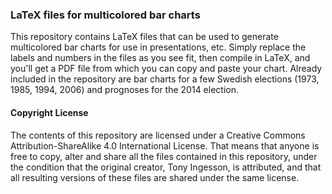 ### LaTeX files for multicolored bar charts 
This repository contains LaTeX files that can be used to generate multicolored
bar charts for use in presentations, etc. Simply replace the labels and numbers
in the files as you see fit, then compile in LaTeX, and you'll get a PDF file
from which you can copy and paste your chart. Already included in the
repository are bar charts for a few Swedish elections (1973, 1985, 1994, 2006)
and prognoses for the 2014 election. 

#### Copyright License 
The contents of this repository are licensed under a Creative Commons
Attribution-ShareAlike 4.0 International License. That means that anyone is
free to copy, alter and share all the files contained in this repository, under
the condition that the original creator, Tony Ingesson, is attributed, and that
all resulting versions of these files are shared under the same license.
